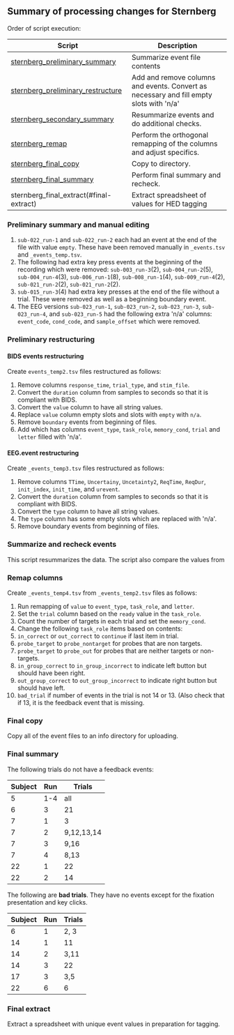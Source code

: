 ## Summary of processing changes for Sternberg

Order of script execution:

| Script                              | Description  |
| ----------------------------------- | ------------ |
| [sternberg_preliminary_summary](#preliminary-summary-and-manual-editing)  | Summarize event file contents |
| [sternberg_preliminary_restructure](#preliminary-restructuring) | Add and remove columns and events. Convert as necessary and fill empty slots with 'n/a' |
| [sternberg_secondary_summary](#summarize-and-recheck-events) | Resummarize events and do additional checks. |
| [sternberg_remap](#remap-columns)   | Perform the orthogonal remapping of the columns and adjust specifics. |
| [sternberg_final_copy](#final-copy) | Copy to directory. |
| [sternberg_final_summary](#final-summary) | Perform final summary and recheck. |
| sternberg_final_extract(#final-extract) | Extract spreadsheet of values for HED tagging |

### Preliminary summary and manual editing


1. `sub-022_run-1` and `sub-022_run-2` each had an event at the end of the
file with value `empty`. These have been removed manually in `_events.tsv` and
`_events_temp.tsv`.
 2. The following had extra key press events at the beginning of the recording
which were removed:  `sub-003_run-3`(2), `sub-004_run-2`(5), `sub-004_run-4`(3),
`sub-006_run-1`(8), `sub-008_run-1`(4), `sub-009_run-4`(2), `sub-021_run-2`(2),
`sub-021_run-2`(2).
 3. `sub-015_run-3`(4) had extra key presses at the end of the file without a trial.
These were removed as well as a beginning boundary event.
 4. The EEG versions `sub-023_run-1`, `sub-023_run-2`, `sub-023_run-3`,
`sub-023_run-4`, and `sub-023_run-5` had the following extra 'n/a' columns: `event_code`, `cond_code`, and `sample_offset` which were removed.

### Preliminary restructuring

#### BIDS events restructuring

Create `events_temp2.tsv` files restructured as follows:
 1. Remove columns `response_time`, `trial_type`, and `stim_file`.
 2. Convert the `duration` column from samples to seconds so that it is compliant with BIDS.
 3. Convert the `value` column to have all string values.
 4. Replace `value` column empty slots and slots with `empty` with `n/a`.
 5. Remove `boundary` events from beginning of files.
 6. Add which has columns `event_type`, `task_role`, `memory_cond`, `trial` and
`letter`  filled with 'n/a'.

#### EEG.event restructuring

Create `_events_temp3.tsv` files restructured as follows:
 1. Remove columns `TTime`, `Uncertainy`, `Uncetainty2`, `ReqTime`, `ReqDur`,
`init_index`, `init_time`, and `urevent`.
 2. Convert the `duration` column from samples to seconds so that it is compliant with BIDS.
 3. Convert the `type` column to have all string values.
 4. The `type` column has some empty slots which are replaced with 'n/a'.
 5. Remove boundary events from beginning of files.

### Summarize and recheck events

This script resummarizes the data. The script also compare the values from

### Remap columns
Create `_events_temp4.tsv` from `_events_temp2.tsv` files as follows:
1. Run remapping of `value` to `event_type`, `task_role`, and `letter`.
2. Set the `trial` column based on the `ready` value in the `task_role`.
3. Count the number of targets in each trial and set the `memory_cond`.
4. Change the following `task_role` items based on contents:
  1. `in_correct` or `out_correct` to `continue` if last item in trial.
  2. `probe_target` to `probe_nontarget` for probes that are non targets.
  3. `probe_target` to `probe_out` for probes that are neither targets or non-targets.
  4. `in_group_correct` to `in_group_incorrect` to indicate left button but should have been right.
  5. `out_group_correct` to `out_group_incorrect` to indicate right button but should have left.
  6. `bad_trial` if number of events in the trial is not 14 or 13. (Also check that if 13,
it is the feedback event that is missing.

### Final copy

Copy all of the event files to an info directory for uploading.

### Final summary

The following trials do not have a feedback events:

| Subject | Run | Trials     | 
| ------- | --- | ---------- |
| 5       | 1-4 | all        | 
| 6       | 3   | 21         | 
| 7       | 1   | 3          | 
| 7       | 2   | 9,12,13,14 | 
| 7       | 3   | 9,16       | 
| 7       | 4   | 8,13       | 
| 22      | 1   | 22         |
| 22      | 2   | 14         | 

The following are **bad trials**.  They have no events except for the fixation presentation and
key clicks.

| Subject | Run | Trials     | 
| ------- | --- | ---------- |
| 6       | 1   | 2, 3       | 
| 14      | 1   | 11         | 
| 14      | 2   | 3,11       | 
| 14      | 3   | 22         | 
| 17      | 3   | 3,5        |
| 22      | 6   | 6          |

### Final extract

Extract a spreadsheet with unique event values in preparation for tagging. 